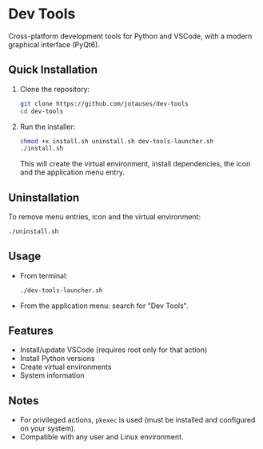 


# Dev Tools

Cross-platform development tools for Python and VSCode, with a modern graphical interface (PyQt6).

## Quick Installation

1. Clone the repository:
   ```bash
   git clone https://github.com/jotauses/dev-tools
   cd dev-tools
   ```
2. Run the installer:
   ```bash
   chmod +x install.sh uninstall.sh dev-tools-launcher.sh
   ./install.sh
   ```
   This will create the virtual environment, install dependencies, the icon and the application menu entry.

## Uninstallation

To remove menu entries, icon and the virtual environment:
```bash
./uninstall.sh
```

## Usage

- From terminal:
  ```bash
  ./dev-tools-launcher.sh
  ```
- From the application menu: search for "Dev Tools".

## Features
- Install/update VSCode (requires root only for that action)
- Install Python versions
- Create virtual environments
- System information

## Notes
- For privileged actions, `pkexec` is used (must be installed and configured on your system).
- Compatible with any user and Linux environment.
